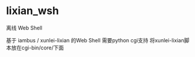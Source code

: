 lixian_wsh
==========

离线 Web Shell

基于 iambus / xunlei-lixian 的Web Shell
需要python cgi支持
将xunlei-lixian脚本放在cgi-bin/core/下面